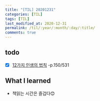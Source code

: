 ```yaml
---
title: "[TIL] 20201231"
categories: [TIL]
tags: [TIL]
last_modified_at: 2020-12-31
permalink: /til/:year/:month/:day/:title/
comments: true
---
```


## todo
- [X] [12가지 인생의 법칙]() -p.150/531

## What I learned
* 책읽는 시간은 즐겁다😊
